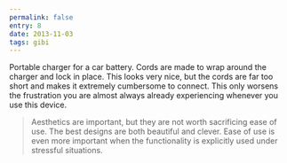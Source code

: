 ```yaml
---
permalink: false
entry: 8
date: 2013-11-03
tags: gibi
---
```


Portable charger for a car battery. Cords are made to wrap around the charger and lock in place. This looks very nice, but the cords are far too short and makes it extremely cumbersome to connect. This only worsens the frustration you are almost always already experiencing whenever you use this device.

>Aesthetics are important, but they are not worth sacrificing ease of use. The best designs are both beautiful and clever. Ease of use is even more important when the functionality is explicitly used under stressful situations.